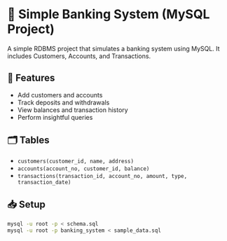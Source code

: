 # 🏦 Simple Banking System (MySQL Project)

A simple RDBMS project that simulates a banking system using MySQL. It includes Customers, Accounts, and Transactions.

## 📁 Features
- Add customers and accounts
- Track deposits and withdrawals
- View balances and transaction history
- Perform insightful queries

## 🗂️ Tables
- `customers(customer_id, name, address)`
- `accounts(account_no, customer_id, balance)`
- `transactions(transaction_id, account_no, amount, type, transaction_date)`

## 📥 Setup
```bash
mysql -u root -p < schema.sql
mysql -u root -p banking_system < sample_data.sql

